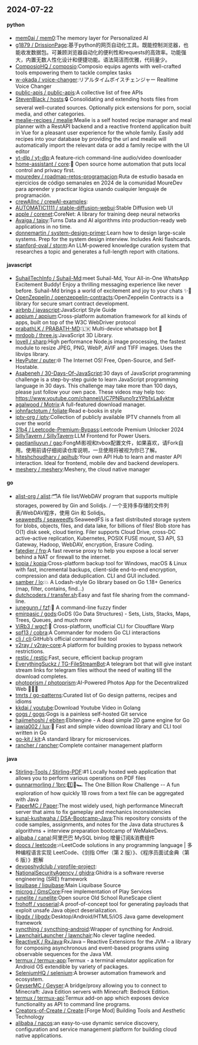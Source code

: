 ## 2024-07-22

#### python
* [mem0ai / mem0](https://github.com/mem0ai/mem0):The memory layer for Personalized AI
* [g1879 / DrissionPage](https://github.com/g1879/DrissionPage):基于python的网页自动化工具。既能控制浏览器，也能收发数据包。可兼顾浏览器自动化的便利性和requests的高效率。功能强大，内置无数人性化设计和便捷功能。语法简洁而优雅，代码量少。
* [ComposioHQ / composio](https://github.com/ComposioHQ/composio):Composio equips agents with well-crafted tools empowering them to tackle complex tasks
* [w-okada / voice-changer](https://github.com/w-okada/voice-changer):リアルタイムボイスチェンジャー Realtime Voice Changer
* [public-apis / public-apis](https://github.com/public-apis/public-apis):A collective list of free APIs
* [StevenBlack / hosts](https://github.com/StevenBlack/hosts):🔒 Consolidating and extending hosts files from several well-curated sources. Optionally pick extensions for porn, social media, and other categories.
* [mealie-recipes / mealie](https://github.com/mealie-recipes/mealie):Mealie is a self hosted recipe manager and meal planner with a RestAPI backend and a reactive frontend application built in Vue for a pleasant user experience for the whole family. Easily add recipes into your database by providing the url and mealie will automatically import the relevant data or add a family recipe with the UI editor
* [yt-dlp / yt-dlp](https://github.com/yt-dlp/yt-dlp):A feature-rich command-line audio/video downloader
* [home-assistant / core](https://github.com/home-assistant/core):🏡 Open source home automation that puts local control and privacy first.
* [mouredev / roadmap-retos-programacion](https://github.com/mouredev/roadmap-retos-programacion):Ruta de estudio basada en ejercicios de código semanales en 2024 de la comunidad MoureDev para aprender y practicar lógica usando cualquier lenguaje de programación.
* [crewAIInc / crewAI-examples](https://github.com/crewAIInc/crewAI-examples):
* [AUTOMATIC1111 / stable-diffusion-webui](https://github.com/AUTOMATIC1111/stable-diffusion-webui):Stable Diffusion web UI
* [apple / corenet](https://github.com/apple/corenet):CoreNet: A library for training deep neural networks
* [Avaiga / taipy](https://github.com/Avaiga/taipy):Turns Data and AI algorithms into production-ready web applications in no time.
* [donnemartin / system-design-primer](https://github.com/donnemartin/system-design-primer):Learn how to design large-scale systems. Prep for the system design interview. Includes Anki flashcards.
* [stanford-oval / storm](https://github.com/stanford-oval/storm):An LLM-powered knowledge curation system that researches a topic and generates a full-length report with citations.

#### javascript
* [SuhailTechInfo / Suhail-Md](https://github.com/SuhailTechInfo/Suhail-Md):meet Suhail-Md, Your All-in-One WhatsApp Excitement Buddy! Enjoy a thrilling messaging experience like never before. Suhail-Md brings a world of excitement and joy to your chats ✨🤖
* [OpenZeppelin / openzeppelin-contracts](https://github.com/OpenZeppelin/openzeppelin-contracts):OpenZeppelin Contracts is a library for secure smart contract development.
* [airbnb / javascript](https://github.com/airbnb/javascript):JavaScript Style Guide
* [appium / appium](https://github.com/appium/appium):Cross-platform automation framework for all kinds of apps, built on top of the W3C WebDriver protocol
* [prabathLK / PRABATH-MD](https://github.com/prabathLK/PRABATH-MD):🇱🇰 Multi-device whatsapp bot 🎉
* [mrdoob / three.js](https://github.com/mrdoob/three.js):JavaScript 3D Library.
* [lovell / sharp](https://github.com/lovell/sharp):High performance Node.js image processing, the fastest module to resize JPEG, PNG, WebP, AVIF and TIFF images. Uses the libvips library.
* [HeyPuter / puter](https://github.com/HeyPuter/puter):🌐 The Internet OS! Free, Open-Source, and Self-Hostable.
* [Asabeneh / 30-Days-Of-JavaScript](https://github.com/Asabeneh/30-Days-Of-JavaScript):30 days of JavaScript programming challenge is a step-by-step guide to learn JavaScript programming language in 30 days. This challenge may take more than 100 days, please just follow your own pace. These videos may help too: https://www.youtube.com/channel/UC7PNRuno1rzYPb1xLa4yktw
* [agalwood / Motrix](https://github.com/agalwood/Motrix):A full-featured download manager.
* [johnfactotum / foliate](https://github.com/johnfactotum/foliate):Read e-books in style
* [iptv-org / iptv](https://github.com/iptv-org/iptv):Collection of publicly available IPTV channels from all over the world
* [31b4 / Leetcode-Premium-Bypass](https://github.com/31b4/Leetcode-Premium-Bypass):Leetcode Premium Unlocker 2024
* [SillyTavern / SillyTavern](https://github.com/SillyTavern/SillyTavern):LLM Frontend for Power Users.
* [gaotianliuyun / gao](https://github.com/gaotianliuyun/gao):FongMi影视和tvbox配置文件，如果喜欢，请Fork自用。使用前请仔细阅读仓库说明，一旦使用将被视为你已了解。
* [hiteshchoudhary / apihub](https://github.com/hiteshchoudhary/apihub):Your own API Hub to learn and master API interaction. Ideal for frontend, mobile dev and backend developers.
* [meshery / meshery](https://github.com/meshery/meshery):Meshery, the cloud native manager

#### go
* [alist-org / alist](https://github.com/alist-org/alist):🗂️A file list/WebDAV program that supports multiple storages, powered by Gin and Solidjs. / 一个支持多存储的文件列表/WebDAV程序，使用 Gin 和 Solidjs。
* [seaweedfs / seaweedfs](https://github.com/seaweedfs/seaweedfs):SeaweedFS is a fast distributed storage system for blobs, objects, files, and data lake, for billions of files! Blob store has O(1) disk seek, cloud tiering. Filer supports Cloud Drive, cross-DC active-active replication, Kubernetes, POSIX FUSE mount, S3 API, S3 Gateway, Hadoop, WebDAV, encryption, Erasure Coding.
* [fatedier / frp](https://github.com/fatedier/frp):A fast reverse proxy to help you expose a local server behind a NAT or firewall to the internet.
* [kopia / kopia](https://github.com/kopia/kopia):Cross-platform backup tool for Windows, macOS & Linux with fast, incremental backups, client-side end-to-end encryption, compression and data deduplication. CLI and GUI included.
* [samber / lo](https://github.com/samber/lo):💥 A Lodash-style Go library based on Go 1.18+ Generics (map, filter, contains, find...)
* [dutchcoders / transfer.sh](https://github.com/dutchcoders/transfer.sh):Easy and fast file sharing from the command-line.
* [junegunn / fzf](https://github.com/junegunn/fzf):🌸 A command-line fuzzy finder
* [emirpasic / gods](https://github.com/emirpasic/gods):GoDS (Go Data Structures) - Sets, Lists, Stacks, Maps, Trees, Queues, and much more
* [ViRb3 / wgcf](https://github.com/ViRb3/wgcf):🚤 Cross-platform, unofficial CLI for Cloudflare Warp
* [spf13 / cobra](https://github.com/spf13/cobra):A Commander for modern Go CLI interactions
* [cli / cli](https://github.com/cli/cli):GitHub’s official command line tool
* [v2ray / v2ray-core](https://github.com/v2ray/v2ray-core):A platform for building proxies to bypass network restrictions.
* [restic / restic](https://github.com/restic/restic):Fast, secure, efficient backup program
* [EverythingSuckz / TG-FileStreamBot](https://github.com/EverythingSuckz/TG-FileStreamBot):A telegram bot that will give instant stream links for telegram files without the need of waiting till the download completes.
* [photoprism / photoprism](https://github.com/photoprism/photoprism):AI-Powered Photos App for the Decentralized Web 🌈💎✨
* [tmrts / go-patterns](https://github.com/tmrts/go-patterns):Curated list of Go design patterns, recipes and idioms
* [kkdai / youtube](https://github.com/kkdai/youtube):Download Youtube Video in Golang
* [gogs / gogs](https://github.com/gogs/gogs):Gogs is a painless self-hosted Git service
* [hajimehoshi / ebiten](https://github.com/hajimehoshi/ebiten):Ebitengine - A dead simple 2D game engine for Go
* [iawia002 / lux](https://github.com/iawia002/lux):👾 Fast and simple video download library and CLI tool written in Go
* [go-kit / kit](https://github.com/go-kit/kit):A standard library for microservices.
* [rancher / rancher](https://github.com/rancher/rancher):Complete container management platform

#### java
* [Stirling-Tools / Stirling-PDF](https://github.com/Stirling-Tools/Stirling-PDF):#1 Locally hosted web application that allows you to perform various operations on PDF files
* [gunnarmorling / 1brc](https://github.com/gunnarmorling/1brc):1️⃣🐝🏎️ The One Billion Row Challenge -- A fun exploration of how quickly 1B rows from a text file can be aggregated with Java
* [PaperMC / Paper](https://github.com/PaperMC/Paper):The most widely used, high performance Minecraft server that aims to fix gameplay and mechanics inconsistencies
* [kunal-kushwaha / DSA-Bootcamp-Java](https://github.com/kunal-kushwaha/DSA-Bootcamp-Java):This repository consists of the code samples, assignments, and notes for the Java data structures & algorithms + interview preparation bootcamp of WeMakeDevs.
* [alibaba / canal](https://github.com/alibaba/canal):阿里巴巴 MySQL binlog 增量订阅&消费组件
* [doocs / leetcode](https://github.com/doocs/leetcode):🔥LeetCode solutions in any programming language | 多种编程语言实现 LeetCode、《剑指 Offer（第 2 版）》、《程序员面试金典（第 6 版）》题解
* [devopshydclub / vprofile-project](https://github.com/devopshydclub/vprofile-project):
* [NationalSecurityAgency / ghidra](https://github.com/NationalSecurityAgency/ghidra):Ghidra is a software reverse engineering (SRE) framework
* [liquibase / liquibase](https://github.com/liquibase/liquibase):Main Liquibase Source
* [microg / GmsCore](https://github.com/microg/GmsCore):Free implementation of Play Services
* [runelite / runelite](https://github.com/runelite/runelite):Open source Old School RuneScape client
* [frohoff / ysoserial](https://github.com/frohoff/ysoserial):A proof-of-concept tool for generating payloads that exploit unsafe Java object deserialization.
* [libgdx / libgdx](https://github.com/libgdx/libgdx):Desktop/Android/HTML5/iOS Java game development framework
* [syncthing / syncthing-android](https://github.com/syncthing/syncthing-android):Wrapper of syncthing for Android.
* [LawnchairLauncher / lawnchair](https://github.com/LawnchairLauncher/lawnchair):No clever tagline needed.
* [ReactiveX / RxJava](https://github.com/ReactiveX/RxJava):RxJava – Reactive Extensions for the JVM – a library for composing asynchronous and event-based programs using observable sequences for the Java VM.
* [termux / termux-app](https://github.com/termux/termux-app):Termux - a terminal emulator application for Android OS extendible by variety of packages.
* [SeleniumHQ / selenium](https://github.com/SeleniumHQ/selenium):A browser automation framework and ecosystem.
* [GeyserMC / Geyser](https://github.com/GeyserMC/Geyser):A bridge/proxy allowing you to connect to Minecraft: Java Edition servers with Minecraft: Bedrock Edition.
* [termux / termux-api](https://github.com/termux/termux-api):Termux add-on app which exposes device functionality as API to command line programs.
* [Creators-of-Create / Create](https://github.com/Creators-of-Create/Create):[Forge Mod] Building Tools and Aesthetic Technology
* [alibaba / nacos](https://github.com/alibaba/nacos):an easy-to-use dynamic service discovery, configuration and service management platform for building cloud native applications.
